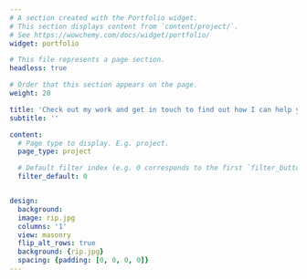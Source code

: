 ```yaml
---
# A section created with the Portfolio widget.
# This section displays content from `content/project/`.
# See https://wowchemy.com/docs/widget/portfolio/
widget: portfolio

# This file represents a page section.
headless: true

# Order that this section appears on the page.
weight: 20

title: 'Check out my work and get in touch to find out how I can help your projects be communicated'
subtitle: ''

content:
  # Page type to display. E.g. project.
  page_type: project

  # Default filter index (e.g. 0 corresponds to the first `filter_button` instance below).
  filter_default: 0


design:
  background:
  image: rip.jpg
  columns: '1'
  view: masonry
  flip_alt_rows: true
  background: {rip.jpg}
  spacing: {padding: [0, 0, 0, 0]}
---
```

